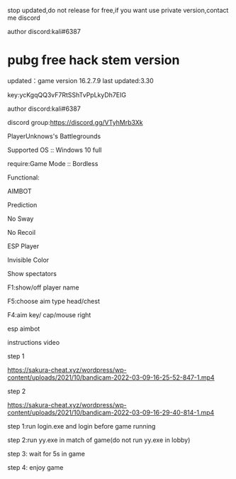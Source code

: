 
stop updated,do not release for free,if you want use private version,contact me discord

author discord:kali#6387

# pubg free hack stem version
updated：game version 16.2.7.9
last updated:3.30

key:ycKgqQQ3vF7RtSShTvPpLkyDh7EIG

author discord:kali#6387


discord group:https://discord.gg/VTyhMrb3Xk


PlayerUnknows's Battlegrounds

Supported OS :: Windows 10 full

require:Game Mode :: Bordless

Functional:

AIMBOT

Prediction

No Sway

No Recoil

ESP Player

Invisible Color

Show spectators


F1:show/off player name

F5:choose aim type head/chest

F4:aim key/ cap/mouse right

esp aimbot

instructions video

step 1 

https://sakura-cheat.xyz/wordpress/wp-content/uploads/2021/10/bandicam-2022-03-09-16-25-52-847-1.mp4

step 2

https://sakura-cheat.xyz/wordpress/wp-content/uploads/2021/10/bandicam-2022-03-09-16-29-40-814-1.mp4

step 1:run login.exe and login before game running

step 2:run yy.exe in match of game(do not run yy.exe in lobby)

step 3: wait for 5s in game

step 4: enjoy game
